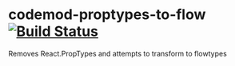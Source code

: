 # codemod-proptypes-to-flow [![Build Status](https://travis-ci.org/billyvg/codemod-proptypes-to-flow.svg?branch=master)](https://travis-ci.org/billyvg/codemod-proptypes-to-flow.svg?branch=master)
Removes React.PropTypes and attempts to transform to flowtypes
